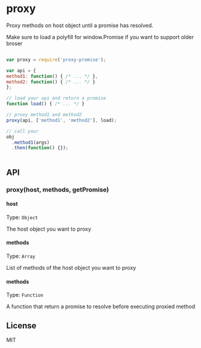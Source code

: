 # proxy

Proxy methods on host object until a promise has resolved.

Make sure to load a polyfill for window.Promise if you want to support older broser

```js

var proxy = require('proxy-promise');

var api = {
method1: function() { /* ... */ },
method2: function() { /* ... */ }
};

// load your api and return a promise
function load() { /* ... */ }

// proxy method1 and method2
proxy(api, ['method1', 'method2'], load);

// call your
obj
  .method1(args)
  .then(function() {});
  
```

## API

### proxy(host, methods, getPromise)

#### host
Type: `Object`

The host object you want to proxy

#### methods
Type: `Array`

List of methods of the host object you want to proxy

#### methods
Type: `Function`

A function that return a promise to resolve before executing proxied method

## License

MIT
